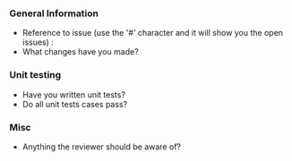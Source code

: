 ### General Information
* Reference to issue (use the '#' character and it will show you the open issues) :
* What changes have you made?

### Unit testing
* Have you written unit tests?
* Do all unit tests cases pass?

### Misc
* Anything the reviewer should be aware of?
